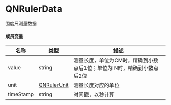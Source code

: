 # QNRulerData

围度尺测量数据

#### 成员变量

| 名称      | 类型                                        | 描述                                     |
| --------- |-------------------------------------------|----------------------------------------|
| value     | string                                    | 测量长度，单位为CM时，精确到小数点后1位；单位为IN时，精确到小数点后2位 |
| unit      | [QNRulerUnit](../Constant/QNRulerUnit.md) | 测量长度对应的单位                              |
| timeStamp | string                                    | 时间戳，以秒计算                                |
